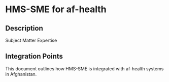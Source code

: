 # HMS-SME for af-health

## Description

Subject Matter Expertise

## Integration Points

This document outlines how HMS-SME is integrated with af-health systems in Afghanistan.
